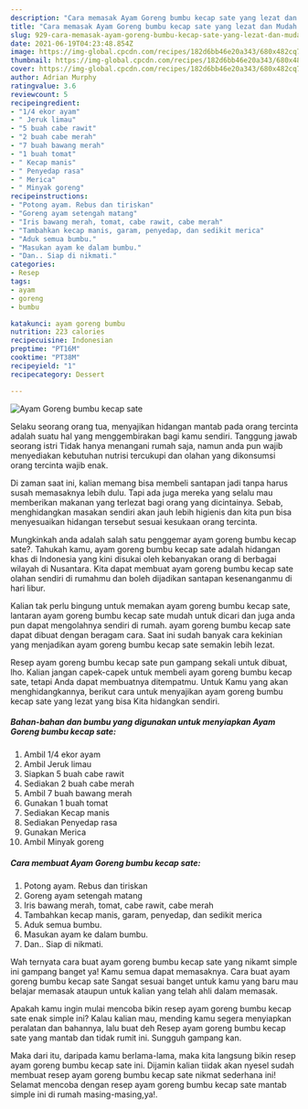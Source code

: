 ```yaml
---
description: "Cara memasak Ayam Goreng bumbu kecap sate yang lezat dan Mudah Dibuat"
title: "Cara memasak Ayam Goreng bumbu kecap sate yang lezat dan Mudah Dibuat"
slug: 929-cara-memasak-ayam-goreng-bumbu-kecap-sate-yang-lezat-dan-mudah-dibuat
date: 2021-06-19T04:23:48.854Z
image: https://img-global.cpcdn.com/recipes/182d6bb46e20a343/680x482cq70/ayam-goreng-bumbu-kecap-sate-foto-resep-utama.jpg
thumbnail: https://img-global.cpcdn.com/recipes/182d6bb46e20a343/680x482cq70/ayam-goreng-bumbu-kecap-sate-foto-resep-utama.jpg
cover: https://img-global.cpcdn.com/recipes/182d6bb46e20a343/680x482cq70/ayam-goreng-bumbu-kecap-sate-foto-resep-utama.jpg
author: Adrian Murphy
ratingvalue: 3.6
reviewcount: 5
recipeingredient:
- "1/4 ekor ayam"
- " Jeruk limau"
- "5 buah cabe rawit"
- "2 buah cabe merah"
- "7 buah bawang merah"
- "1 buah tomat"
- " Kecap manis"
- " Penyedap rasa"
- " Merica"
- " Minyak goreng"
recipeinstructions:
- "Potong ayam. Rebus dan tiriskan"
- "Goreng ayam setengah matang"
- "Iris bawang merah, tomat, cabe rawit, cabe merah"
- "Tambahkan kecap manis, garam, penyedap, dan sedikit merica"
- "Aduk semua bumbu."
- "Masukan ayam ke dalam bumbu."
- "Dan.. Siap di nikmati."
categories:
- Resep
tags:
- ayam
- goreng
- bumbu

katakunci: ayam goreng bumbu 
nutrition: 223 calories
recipecuisine: Indonesian
preptime: "PT16M"
cooktime: "PT38M"
recipeyield: "1"
recipecategory: Dessert

---
```



![Ayam Goreng bumbu kecap sate](https://img-global.cpcdn.com/recipes/182d6bb46e20a343/680x482cq70/ayam-goreng-bumbu-kecap-sate-foto-resep-utama.jpg)

Selaku seorang orang tua, menyajikan hidangan mantab pada orang tercinta adalah suatu hal yang menggembirakan bagi kamu sendiri. Tanggung jawab seorang istri Tidak hanya menangani rumah saja, namun anda pun wajib menyediakan kebutuhan nutrisi tercukupi dan olahan yang dikonsumsi orang tercinta wajib enak.

Di zaman  saat ini, kalian memang bisa membeli santapan jadi tanpa harus susah memasaknya lebih dulu. Tapi ada juga mereka yang selalu mau memberikan makanan yang terlezat bagi orang yang dicintainya. Sebab, menghidangkan masakan sendiri akan jauh lebih higienis dan kita pun bisa menyesuaikan hidangan tersebut sesuai kesukaan orang tercinta. 



Mungkinkah anda adalah salah satu penggemar ayam goreng bumbu kecap sate?. Tahukah kamu, ayam goreng bumbu kecap sate adalah hidangan khas di Indonesia yang kini disukai oleh kebanyakan orang di berbagai wilayah di Nusantara. Kita dapat membuat ayam goreng bumbu kecap sate olahan sendiri di rumahmu dan boleh dijadikan santapan kesenanganmu di hari libur.

Kalian tak perlu bingung untuk memakan ayam goreng bumbu kecap sate, lantaran ayam goreng bumbu kecap sate mudah untuk dicari dan juga anda pun dapat mengolahnya sendiri di rumah. ayam goreng bumbu kecap sate dapat dibuat dengan beragam cara. Saat ini sudah banyak cara kekinian yang menjadikan ayam goreng bumbu kecap sate semakin lebih lezat.

Resep ayam goreng bumbu kecap sate pun gampang sekali untuk dibuat, lho. Kalian jangan capek-capek untuk membeli ayam goreng bumbu kecap sate, tetapi Anda dapat membuatnya ditempatmu. Untuk Kamu yang akan menghidangkannya, berikut cara untuk menyajikan ayam goreng bumbu kecap sate yang lezat yang bisa Kita hidangkan sendiri.

<!--inarticleads1-->

##### Bahan-bahan dan bumbu yang digunakan untuk menyiapkan Ayam Goreng bumbu kecap sate:

1. Ambil 1/4 ekor ayam
1. Ambil  Jeruk limau
1. Siapkan 5 buah cabe rawit
1. Sediakan 2 buah cabe merah
1. Ambil 7 buah bawang merah
1. Gunakan 1 buah tomat
1. Sediakan  Kecap manis
1. Sediakan  Penyedap rasa
1. Gunakan  Merica
1. Ambil  Minyak goreng




<!--inarticleads2-->

##### Cara membuat Ayam Goreng bumbu kecap sate:

1. Potong ayam. Rebus dan tiriskan
1. Goreng ayam setengah matang
1. Iris bawang merah, tomat, cabe rawit, cabe merah
1. Tambahkan kecap manis, garam, penyedap, dan sedikit merica
1. Aduk semua bumbu.
1. Masukan ayam ke dalam bumbu.
1. Dan.. Siap di nikmati.




Wah ternyata cara buat ayam goreng bumbu kecap sate yang nikamt simple ini gampang banget ya! Kamu semua dapat memasaknya. Cara buat ayam goreng bumbu kecap sate Sangat sesuai banget untuk kamu yang baru mau belajar memasak ataupun untuk kalian yang telah ahli dalam memasak.

Apakah kamu ingin mulai mencoba bikin resep ayam goreng bumbu kecap sate enak simple ini? Kalau kalian mau, mending kamu segera menyiapkan peralatan dan bahannya, lalu buat deh Resep ayam goreng bumbu kecap sate yang mantab dan tidak rumit ini. Sungguh gampang kan. 

Maka dari itu, daripada kamu berlama-lama, maka kita langsung bikin resep ayam goreng bumbu kecap sate ini. Dijamin kalian tiidak akan nyesel sudah membuat resep ayam goreng bumbu kecap sate nikmat sederhana ini! Selamat mencoba dengan resep ayam goreng bumbu kecap sate mantab simple ini di rumah masing-masing,ya!.

